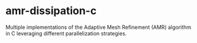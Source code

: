 # amr-dissipation-c
Multiple implementations of the Adaptive Mesh Refinement (AMR) algorithm in C leveraging different parallelization strategies.
